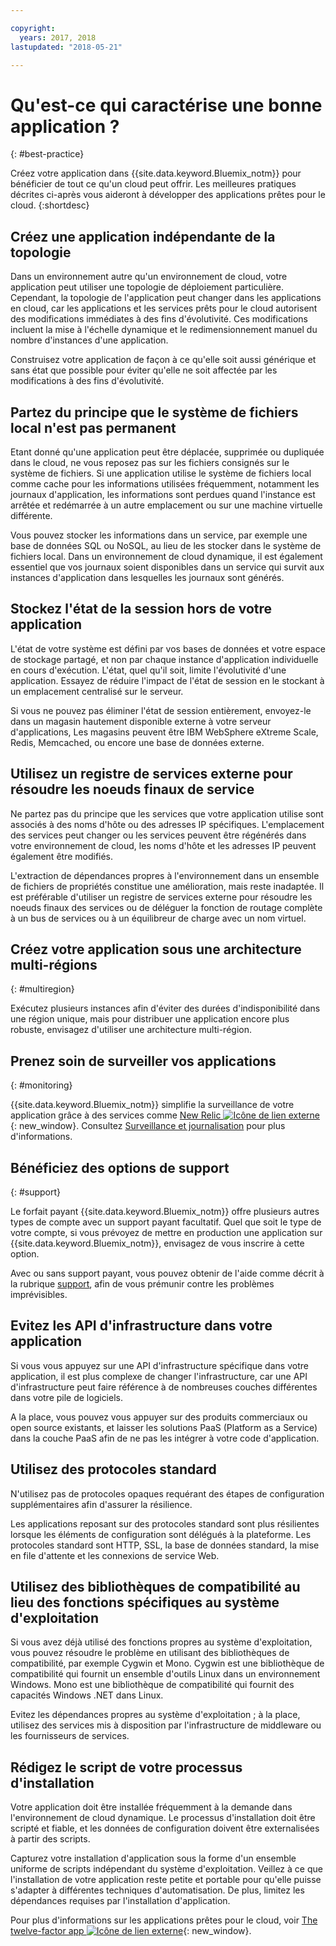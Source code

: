 ```yaml
---

copyright:
  years: 2017, 2018
lastupdated: "2018-05-21"

---
```


# Qu'est-ce qui caractérise une bonne application ?
{: #best-practice}

Créez votre application dans {{site.data.keyword.Bluemix_notm}} pour bénéficier de tout ce qu'un cloud peut offrir. Les meilleures pratiques décrites ci-après vous aideront à développer des applications prêtes pour le cloud.
{:shortdesc}

## Créez une application indépendante de la topologie

Dans un environnement autre qu'un environnement de cloud, votre application peut utiliser une topologie de déploiement particulière. Cependant, la topologie de l'application peut changer dans les applications en cloud, car les applications et les services prêts pour le cloud autorisent des modifications immédiates à des fins d'évolutivité. Ces modifications incluent la mise à l'échelle dynamique et le redimensionnement manuel du nombre d'instances d'une application.

Construisez votre application de façon à ce qu'elle soit aussi générique et sans état que possible pour éviter qu'elle ne soit affectée par les
modifications à des fins d'évolutivité.

## Partez du principe que le système de fichiers local n'est pas permanent

Etant donné qu'une application peut être déplacée, supprimée ou dupliquée
dans le cloud, ne vous reposez pas sur les fichiers consignés sur le système de fichiers. Si une application utilise le système de fichiers local comme cache pour les informations utilisées fréquemment, notamment les journaux d'application, les
informations sont perdues quand l'instance est arrêtée et redémarrée à un autre emplacement ou sur une machine virtuelle différente.

Vous pouvez stocker les informations dans un service, par exemple une base de données SQL ou NoSQL, au lieu de les stocker dans le système de
fichiers local. Dans un environnement de cloud dynamique, il est également essentiel que vos journaux soient disponibles dans un service qui survit aux
instances d'application dans lesquelles les journaux sont générés.

## Stockez l'état de la session hors de votre application

L'état de votre système est défini par vos bases de données et votre espace de stockage
partagé, et non par chaque instance d'application individuelle en cours d'exécution. L'état, quel qu'il soit, limite l'évolutivité d'une application. Essayez de réduire l'impact de l'état de session en le stockant à un emplacement centralisé
sur le serveur.

Si vous ne pouvez pas éliminer l'état de session entièrement, envoyez-le dans un magasin hautement disponible externe à votre serveur
d'applications, Les magasins peuvent être IBM WebSphere eXtreme Scale, Redis, Memcached, ou encore une base de données externe.

## Utilisez un registre de services externe pour résoudre les noeuds finaux de service

Ne partez pas du principe que les services que votre application utilise sont associés à des noms d'hôte ou des adresses IP spécifiques. L'emplacement des services peut changer ou les services peuvent être régénérés dans votre environnement de cloud, les noms d'hôte et les adresses IP peuvent également être modifiés.

L'extraction de dépendances propres à l'environnement dans un ensemble de fichiers de propriétés constitue une amélioration, mais reste inadaptée. Il est préférable d'utiliser un registre de services externe pour résoudre les noeuds finaux des services
ou de déléguer la fonction de routage complète à un bus de services ou à un équilibreur de charge avec un nom virtuel.

## Créez votre application sous une architecture multi-régions
{: #multiregion}

Exécutez plusieurs instances afin d'éviter des durées d'indisponibilité dans une région unique, mais pour distribuer une application encore plus robuste, envisagez d'utiliser une architecture multi-région.

## Prenez soin de surveiller vos applications
{: #monitoring}

{{site.data.keyword.Bluemix_notm}} simplifie la surveillance de votre application grâce à des services comme [New Relic ![Icône de lien externe](../icons/launch-glyph.svg)](http://newrelic.com/){: new_window}. Consultez [Surveillance et journalisation](../monitor_log/logging.html#logging) pour plus d'informations.

## Bénéficiez des options de support
{: #support}

Le forfait payant {{site.data.keyword.Bluemix_notm}} offre plusieurs autres types de compte avec un support payant facultatif. Quel que soit le type de votre compte, si vous prévoyez de mettre en production une application sur {{site.data.keyword.Bluemix_notm}}, envisagez de vous inscrire à cette option.

Avec ou sans support payant, vous pouvez obtenir de l'aide comme décrit à la rubrique [support](../get-support/howtogetsupport.html), afin de vous prémunir contre les problèmes imprévisibles.

## Evitez les API d'infrastructure dans votre application

Si vous vous appuyez sur une API d'infrastructure spécifique dans votre application, il
est plus complexe de changer l'infrastructure, car une API d'infrastructure peut faire référence à de nombreuses couches différentes dans votre pile de
logiciels.

A la place, vous pouvez vous appuyer sur des produits commerciaux ou open source existants, et laisser les solutions PaaS (Platform as a Service) dans la couche PaaS afin de ne pas les intégrer à votre code d'application.

## Utilisez des protocoles standard

N'utilisez pas de protocoles opaques requérant des étapes de configuration supplémentaires afin d'assurer la résilience.

Les applications reposant sur des protocoles standard sont plus résilientes lorsque les éléments de configuration sont délégués à la plateforme. Les protocoles standard sont HTTP, SSL, la base de données standard, la mise en file d'attente et les connexions de service Web.

## Utilisez des bibliothèques de compatibilité au lieu des fonctions spécifiques au système d'exploitation

Si vous avez déjà utilisé des fonctions propres au système
d'exploitation, vous pouvez résoudre le problème en utilisant des bibliothèques de compatibilité, par exemple Cygwin et Mono. Cygwin est une bibliothèque
de compatibilité qui fournit un ensemble d'outils Linux dans un environnement Windows. Mono est une bibliothèque de compatibilité qui fournit des capacités Windows .NET dans Linux.

Evitez les dépendances propres au
système d'exploitation ; à la place, utilisez des services mis à disposition par l'infrastructure de middleware ou les fournisseurs de services.

## Rédigez le script de votre processus d'installation

Votre application doit être installée fréquemment à la demande dans l'environnement de cloud
dynamique. Le processus d'installation doit être scripté et fiable, et les données de configuration doivent être externalisées à partir des scripts.

Capturez votre installation d'application sous la forme d'un ensemble uniforme de scripts indépendant du système d'exploitation. Veillez à ce que l'installation de votre application reste petite et portable pour qu'elle puisse s'adapter à différentes techniques d'automatisation. De plus, limitez les dépendances requises par l'installation d'application.

Pour plus d'informations sur les applications prêtes pour le cloud, voir [The twelve-factor app ![Icône de lien externe](../icons/launch-glyph.svg)](http://12factor.net/){: new_window}.



